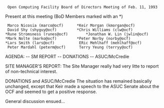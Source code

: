 
     Open Computing Facility Board of Directors Meeting of Feb. 11, 1993

Present at this meeting (BoD Members marked with an *)

	 Marco Nicosia (marco@ocf)		*Keir Morgan (kmorgan@ocf)
	 David Shy (shyguy@ocf)			*Chris Williams (clw@ocf)
	*Rune Stromsness (runes@ocf)		*Jonathan W. Lin (jwlin@ocf)
	*Mark Nolte (marko@ocf)			*Peter Norby (norby@ocf)
	*Lars Smith (lars@ocf)			 ERic Mehlhaff (mehlhaff@ocf)
	 Peter Mardahl (peterm@ocf)		 Terry Yeung (terryy@ocf)

AGENDA:
	-- SM REPORT
	-- DONATIONS
	-- ASUC/McCredie

SITE MANAGER'S REPORT:
	The Site Manager really had very litte to report of 
	non-technical interest.

DONATIONS and ASUC/McCredie 
	The situation has remained basically unchanged, except that 
	Keir made a speech to the ASUC Senate about the OCF and seemed
	to get a positive response.

General discussion ensued...

